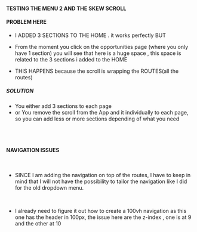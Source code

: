 #### TESTING THE MENU 2 AND THE SKEW SCROLL

#### PROBLEM HERE

- I ADDED 3 SECTIONS TO THE HOME . it works perfectly BUT
  <br>

- From the moment you click on the opportunities page (where you only have 1 section) you will see that here is a huge space , this space is related to the 3 sections i added to the HOME

- THIS HAPPENS because the scroll is wrapping the ROUTES(all the routes)

##### SOLUTION

- You either add 3 sections to each page
- or You remove the scroll from the App and it individually to each page, so you can add less or more sections depending of what you need

<br>
<br>

#### NAVIGATION ISSUES

<br>

- SINCE I am adding the navigation on top of the routes, I have to keep in mind that I will not have the possibility to tailor the navigation like I did for the old dropdown menu.

<br>

- I already need to figure it out how to create a 100vh navigation as this one has the header in 100px, the issue here are the z-index , one is at 9 and the other at 10
